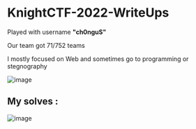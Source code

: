 # KnightCTF-2022-WriteUps

Played with username **"ch0nguS"**

Our team got 71/752 teams 

I mostly focused on Web and sometimes go to programming or stegnography 

![image](https://user-images.githubusercontent.com/58823465/150648421-f37928ab-2cb6-4e89-bb3c-7e45072fc151.png)


## My solves : 

![image](https://user-images.githubusercontent.com/58823465/150648805-0ff2a9e7-fe53-4859-9968-722f5d812ee4.png)

